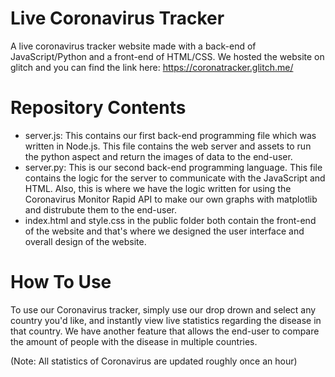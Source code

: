 # Live Coronavirus Tracker
A live coronavirus tracker website made with a back-end of JavaScript/Python and a front-end of HTML/CSS. We hosted the website on glitch and you can find the link here: https://coronatracker.glitch.me/

# Repository Contents
- server.js: This contains our first back-end programming file which was written in Node.js. This file contains the web server and assets to run the python aspect and return the images of data to the end-user.
- server.py: This is our second back-end programming language. This file contains the logic for the server to communicate with the JavaScript and HTML. Also, this is where we have the logic written for using the Coronavirus Monitor Rapid API to make our own graphs with matplotlib and distrubute them to the end-user.
- index.html and style.css in the public folder both contain the front-end of the website and that's where we designed the user interface and overall design of the website. 

# How To Use
To use our Coronavirus tracker, simply use our drop drown and select any country you'd like, and instantly view live statistics regarding the disease in that country. We have another feature that allows the end-user to compare the amount of people with the disease in multiple countries. 

(Note: All statistics of Coronavirus are updated roughly once an hour)
